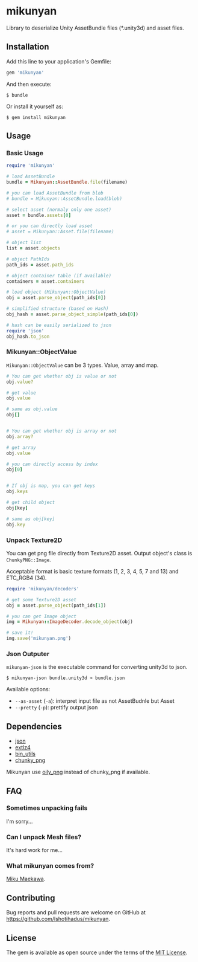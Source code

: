 # mikunyan

Library to deserialize Unity AssetBundle files (\*.unity3d) and asset files.

## Installation

Add this line to your application's Gemfile:

```ruby
gem 'mikunyan'
```

And then execute:

    $ bundle

Or install it yourself as:

    $ gem install mikunyan

## Usage

### Basic Usage

```ruby
require 'mikunyan'

# load AssetBundle
bundle = Mikunyan::AssetBundle.file(filename)

# you can load AssetBundle from blob
# bundle = Mikunyan::AssetBundle.load(blob)

# select asset (normaly only one asset)
asset = bundle.assets[0]

# or you can directly load asset
# asset = Mikunyan::Asset.file(filename)

# object list
list = asset.objects

# object PathIds
path_ids = asset.path_ids

# object container table (if available)
containers = asset.containers

# load object (Mikunyan::ObjectValue)
obj = asset.parse_object(path_ids[0])

# simplified structure (based on Hash)
obj_hash = asset.parse_object_simple(path_ids[0])

# hash can be easily serialized to json
require 'json'
obj_hash.to_json
```

### Mikunyan::ObjectValue

`Mikunyan::ObjectValue` can be 3 types. Value, array and map.

```ruby
# You can get whether obj is value or not
obj.value?

# get value
obj.value

# same as obj.value
obj[]


# You can get whether obj is array or not
obj.array?

# get array
obj.value

# you can directly access by index
obj[0]


# If obj is map, you can get keys
obj.keys

# get child object
obj[key]

# same as obj[key]
obj.key
```

### Unpack Texture2D

You can get png file directly from Texture2D asset. Output object's class is `ChunkyPNG::Image`.

Acceptable format is basic texture formats (1, 2, 3, 4, 5, 7 and 13) and ETC_RGB4 (34).

```ruby
require 'mikunyan/decoders'

# get some Texture2D asset
obj = asset.parse_object(path_ids[1])

# you can get Image object
img = Mikunyan::ImageDecoder.decode_object(obj)

# save it!
img.save('mikunyan.png')
```

### Json Outputer

`mikunyan-json` is the executable command for converting unity3d to json.

    $ mikunyan-json bundle.unity3d > bundle.json

Available options:

- `--as-asset` (`-a`): interpret input file as not AssetBudnle but Asset
- `--pretty` (`-p`): prettify output json

## Dependencies

- [json](https://rubygems.org/gems/json)
- [extlz4](https://rubygems.org/gems/extlz4)
- [bin_utils](https://rubygems.org/gems/bin_utils)
- [chunky_png](https://rubygems.org/gems/chunky_png)

Mikunyan use [oily_png](https://rubygems.org/gems/oily_png) instead of chunky_png if available.

## FAQ

### Sometimes unpacking fails

I'm sorry...

### Can I unpack Mesh files?

It's hard work for me...

### What mikunyan comes from?

[Miku Maekawa](http://www.project-imas.com/wiki/Miku_Maekawa).

## Contributing

Bug reports and pull requests are welcome on GitHub at https://github.com/Ishotihadus/mikunyan.

## License

The gem is available as open source under the terms of the [MIT License](http://opensource.org/licenses/MIT).
